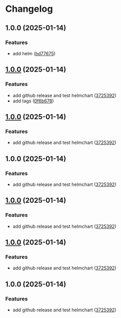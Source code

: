 # Changelog

## 1.0.0 (2025-01-14)


### Features

* add helm ([bd77675](https://github.com/dinhdobathi1992/release-please-monorepo-example/commit/bd7767577217fba406004a8f8136164fde80dd6a))

## [1.0.0](https://github.com/aboitiz-data-innovation/helm-chart-repo-release-poc/compare/litellm-v1.0.0...litellm@v1.0.0) (2025-01-14)


### Features

* add github release and test helmchart ([3725392](https://github.com/aboitiz-data-innovation/helm-chart-repo-release-poc/commit/372539284e7fa33f2f4f803b04455a897b8adbad))
* add tags ([0f6b678](https://github.com/aboitiz-data-innovation/helm-chart-repo-release-poc/commit/0f6b678caf1773dd0316dff6b1231e8a2ca21f1a))

## [1.0.0](https://github.com/aboitiz-data-innovation/helm-chart-repo-release-poc/compare/litellm-v1.0.0...litellm@v1.0.0) (2025-01-14)


### Features

* add github release and test helmchart ([3725392](https://github.com/aboitiz-data-innovation/helm-chart-repo-release-poc/commit/372539284e7fa33f2f4f803b04455a897b8adbad))

## 1.0.0 (2025-01-14)


### Features

* add github release and test helmchart ([3725392](https://github.com/aboitiz-data-innovation/helm-chart-repo-release-poc/commit/372539284e7fa33f2f4f803b04455a897b8adbad))

## [1.0.0](https://github.com/aboitiz-data-innovation/helm-chart-repo-release-poc/compare/litellm-v1.0.0...litellm@v1.0.0) (2025-01-14)


### Features

* add github release and test helmchart ([3725392](https://github.com/aboitiz-data-innovation/helm-chart-repo-release-poc/commit/372539284e7fa33f2f4f803b04455a897b8adbad))

## [1.0.0](https://github.com/aboitiz-data-innovation/helm-chart-repo-release-poc/compare/litellm-v1.0.0...litellm@v1.0.0) (2025-01-14)


### Features

* add github release and test helmchart ([3725392](https://github.com/aboitiz-data-innovation/helm-chart-repo-release-poc/commit/372539284e7fa33f2f4f803b04455a897b8adbad))

## 1.0.0 (2025-01-14)


### Features

* add github release and test helmchart ([3725392](https://github.com/aboitiz-data-innovation/helm-chart-repo-release-poc/commit/372539284e7fa33f2f4f803b04455a897b8adbad))
